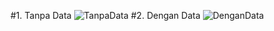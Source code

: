 #1. Tanpa Data
   ![TanpaData](https://github.com/user-attachments/assets/184badce-d18a-439e-b51d-f53d0badd3da)
#2. Dengan Data
   ![DenganData](https://github.com/user-attachments/assets/cd0f5e53-7cf9-46ba-9918-c3356c4c4f8b)
